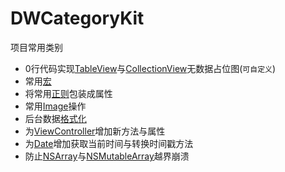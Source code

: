 # DWCategoryKit
项目常用类别

- 0行代码实现[TableView](https://github.com/CoderDwang/DWCategoryKit/blob/master/Category/UITableView%2BDWExtension.m)与[CollectionView](https://github.com/CoderDwang/DWCategoryKit/blob/master/Category/UICollectionView%2BDWExtension.m)无数据占位图(```可自定义```)
- 常用[宏](https://github.com/CoderDwang/DWCategoryKit/blob/master/Category/DWOUTPUT.h)
- 将常用[正则](https://github.com/CoderDwang/DWCategoryKit/blob/master/Category/NSString%2BDWExtension.h)包装成属性
- 常用[Image](https://github.com/CoderDwang/DWCategoryKit/blob/master/Category/UIImage%2BDWExtenison.h)操作
- 后台数据[格式化](https://github.com/CoderDwang/DWCategoryKit/blob/master/Category/NSArray%2BLog.m)
- 为[ViewController](https://github.com/CoderDwang/DWCategoryKit/blob/master/Category/UIViewController%2BDWExtension.h)增加新方法与属性
- 为[Date](https://github.com/CoderDwang/DWCategoryKit/blob/master/Category/NSDate%2BDWExtension.h)增加获取当前时间与转换时间戳方法
- 防止[NSArray](https://github.com/CoderDwang/DWCategoryKit/blob/master/Category/NSArray%2BDWExtension.m)与[NSMutableArray](https://github.com/CoderDwang/DWCategoryKit/blob/master/Category/NSMutableArray%2BDWExtension.m)越界崩溃


